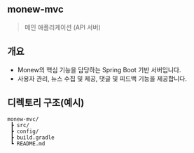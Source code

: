 ## monew-mvc
> 메인 애플리케이션 (API 서버)

## 개요
- Monew의 핵심 기능을 담당하는 Spring Boot 기반 서버입니다.  
- 사용자 관리, 뉴스 수집 및 제공, 댓글 및 피드백 기능을 제공합니다.  

## 디렉토리 구조(예시)
```plaintext
monew-mvc/
 ┣ src/
 ┣ config/
 ┣ build.gradle
 ┗ README.md
